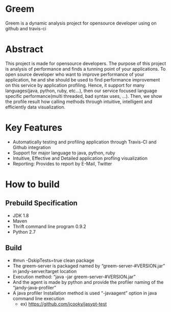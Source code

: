 # Greem
Greem is a dynamic analysis project for opensource developer using on github and travis-ci

# Abstract
This project is made for opensource developers. The purpose of this project is analysis of performance and finds a tunning point of your applications. To open source developer who want to improve performance of your application, he and she should be used to find performance improvement on this service by application profiling. Hence, it support for many languages(java, python, ruby, etc…), then our service focused language specific performance(multi threaded, bad syntax uses, …). Then, we show the profile result how calling methods through intuitive, intelligent and efficiently data visualization.

# Key Features
* Automatically testing and profiling application through Travis-CI and Github integration
* Support for major language to java, python, ruby
* Intuitive, Effective and Detailed application profling visualization
* Reporting: Provides to report by E-Mail, Twitter

# How to build
## Prebuild Specification
* JDK 1.8
* Maven
* Thrift command line program 0.9.2
* Python 2.7

## Build
* #mvn -DskipTests=true clean package
* The greem-server is packaged named by “greem-server-#VERSION.jar” in jandy-server/target location
* Execution method: “java -jar greem-server-#VERSION.jar”
* And the agent is made by python and provide the profiler naming of the “jandy-java-profiler”
* A java profiler Installation method is used “-javaagent” option in java command line execution
  * ex) https://github.com/jcooky/jasypt-test
